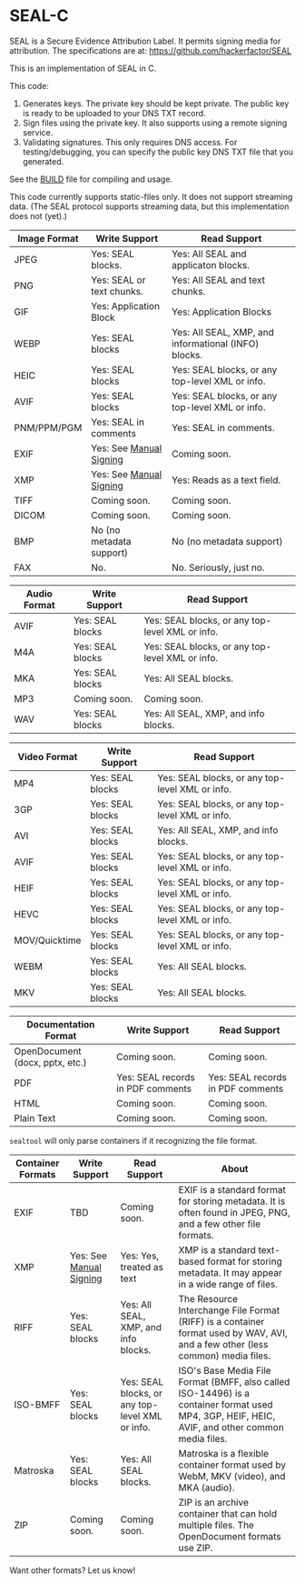 # SEAL-C
SEAL is a Secure Evidence Attribution Label. It permits signing media for attribution. The specifications are at: https://github.com/hackerfactor/SEAL

This is an implementation of SEAL in C.

This code:
1. Generates keys. The private key should be kept private. The public key is ready to be uploaded to your DNS TXT record.
2. Sign files using the private key. It also supports using a remote signing service.
3. Validating signatures. This only requires DNS access. For testing/debugging, you can specify the public key DNS TXT file that you generated.

See the [BUILD](BUILD.md) file for compiling and usage.

This code currently supports static-files only. It does not support streaming data. (The SEAL protocol supports streaming data, but this implementation does not (yet).)

|Image Format|Write Support|Read Support|
|------|-------------|------------|
|JPEG  |Yes: SEAL blocks.|Yes: All SEAL and applicaton blocks.|
|PNG   |Yes: SEAL or text chunks.|Yes: All SEAL and text chunks.|
|GIF   |Yes: Application Block|Yes: Application Blocks|
|WEBP  |Yes: SEAL blocks|Yes: All SEAL, XMP, and informational (INFO) blocks.|
|HEIC  |Yes: SEAL blocks|Yes: SEAL blocks, or any top-level XML or info.|
|AVIF  |Yes: SEAL blocks|Yes: SEAL blocks, or any top-level XML or info.|
|PNM/PPM/PGM|Yes: SEAL in comments|Yes: SEAL in comments.|
|EXIF  |Yes: See [Manual Signing](BUILD.md#manualsigning)|Coming soon.|
|XMP   |Yes: See [Manual Signing](BUILD.md#manualsigning)|Yes: Reads as a text field.|
|TIFF  |Coming soon.|Coming soon.|
|DICOM |Coming soon.|Coming soon.|
|BMP   |No (no metadata support)|No (no metadata support)|
|FAX   |No.|No. Seriously, just no.|

|Audio Format|Write Support|Read Support|
|------|-------------|------------|
|AVIF  |Yes: SEAL blocks|Yes: SEAL blocks, or any top-level XML or info.|
|M4A   |Yes: SEAL blocks|Yes: SEAL blocks, or any top-level XML or info.|
|MKA   |Yes: SEAL blocks|Yes: All SEAL blocks.|
|MP3   |Coming soon.|Coming soon.|
|WAV   |Yes: SEAL blocks|Yes: All SEAL, XMP, and info blocks.|

|Video Format|Write Support|Read Support|
|------|-------------|------------|
|MP4   |Yes: SEAL blocks|Yes: SEAL blocks, or any top-level XML or info.|
|3GP   |Yes: SEAL blocks|Yes: SEAL blocks, or any top-level XML or info.|
|AVI   |Yes: SEAL blocks|Yes: All SEAL, XMP, and info blocks.|
|AVIF  |Yes: SEAL blocks|Yes: SEAL blocks, or any top-level XML or info.|
|HEIF  |Yes: SEAL blocks|Yes: SEAL blocks, or any top-level XML or info.|
|HEVC  |Yes: SEAL blocks|Yes: SEAL blocks, or any top-level XML or info.|
|MOV/Quicktime |Yes: SEAL blocks|Yes: SEAL blocks, or any top-level XML or info.|
|WEBM  |Yes: SEAL blocks|Yes: All SEAL blocks.|
|MKV   |Yes: SEAL blocks|Yes: All SEAL blocks.|

|Documentation Format|Write Support|Read Support|
|------|-------------|------------|
|OpenDocument (docx, pptx, etc.)|Coming soon.|Coming soon.|
|PDF |Yes: SEAL records in PDF comments|Yes: SEAL records in PDF comments|
|HTML |Coming soon.|Coming soon.|
|Plain Text |Coming soon.|Coming soon.|

`sealtool` will only parse containers if it recognizing the file format.

|Container Formats|Write Support|Read Support|About|
|------|-------------|------------|-----|
|EXIF |TBD |Coming soon.|EXIF is a standard format for storing metadata. It is often found in JPEG, PNG, and a few other file formats.
|XMP |Yes: See [Manual Signing](BUILD.md#manualsigning)|Yes: Yes, treated as text|XMP is a standard text-based format for storing metadata. It may appear in a wide range of files.
|RIFF |Yes: SEAL blocks |Yes: All SEAL, XMP, and info blocks.|The Resource Interchange File Format (RIFF) is a container format used by WAV, AVI, and a few other (less common) media files.|
|ISO-BMFF |Yes: SEAL blocks|Yes: SEAL blocks, or any top-level XML or info.|ISO's Base Media File Format (BMFF, also called ISO-14496) is a container format used MP4, 3GP, HEIF, HEIC, AVIF, and other common media files.|
|Matroska |Yes: SEAL blocks |Yes: All SEAL blocks.|Matroska is a flexible container format used by WebM, MKV (video), and MKA (audio).|
|ZIP |Coming soon. |Coming soon.|ZIP is an archive container that can hold multiple files. The OpenDocument formats use ZIP.|

Want other formats? Let us know!

